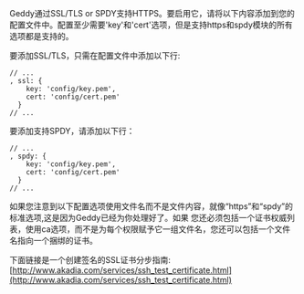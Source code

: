 Geddy通过SSL/TLS or SPDY支持HTTPS。要启用它，请将以下内容添加到您的配置文件中。配置至少需要'key'和'cert'选项，但是支持https和spdy模块的所有选项都是支持的。

要添加SSL/TLS，只需在配置文件中添加以下行:
```
// ...
, ssl: {
    key: 'config/key.pem',
    cert: 'config/cert.pem'
  }
// ...
```

要添加支持SPDY，请添加以下行：
```
// ...
, spdy: {
    key: 'config/key.pem',
    cert: 'config/cert.pem'
  }
// ...
```

如果您注意到以下配置选项使用文件名而不是文件内容，就像“https”和“spdy”的标准选项,这是因为Geddy已经为你处理好了。如果
您还必须包括一个证书权威列表，使用ca选项，而不是为每个权限赋予它一组文件名，您还可以包括一个文件名指向一个捆绑的证书。

下面链接是一个创建签名的SSL证书分步指南:
[http://www.akadia.com/services/ssh_test_certificate.html](http://www.akadia.com/services/ssh_test_certificate.html)
